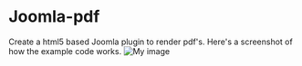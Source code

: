 Joomla-pdf
==========

Create a html5 based Joomla plugin to render pdf's.
Here's a screenshot of how the example code works.
![My image](N6REJ.github.com/Joomla-pdf/example/images/screenshot.jpg)
